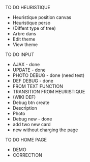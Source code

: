 
TO DO HEURISTIQUE
- Heuristique position canvas
- Heuristique perso
- (Diffent type of tree)
- Arbre dans
- Edit theme
- View theme

TO DO INPUT
- AJAX                          - done
- UPDATE                        - done
- PHOTO DEBUG                   - done (need test)
- DEF DEBUG                     - done
- FROM TEXT FUNCTION
- TRANSITION FROM HEURISTIQUE
- (WIKI DEF)
- Debug btn create
- Description
- Photo
- Debug new                     - done
- add two new card
- new without charging the page



TO DO HOME PAGE
- DEMO
- CORRECTION


